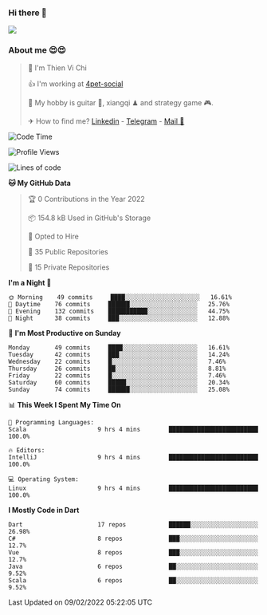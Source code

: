 ### Hi there 👋
![](https://media1.tenor.com/images/9aa4aee77151757a310fcdb4b8fd2a0a/tenor.gif?itemid=12671405)

### About me 😍😍

> 🙎 I'm Thien Vi Chi
> 
> 👍 I'm working at [4pet-social](https://github.com/4pet-social)
>
> 🥞 My hobby is guitar 🎸, xiangqi ♟ and strategy game 🎮.
> 
> ✈ How to find me? [Linkedin](https://www.linkedin.com/in/tvc12/) - [Telegram](https://t.me/yeutham212) - [Mail 📧](mailto:meomeocf98@gmail.com)
> 

<!--START_SECTION:waka-->
![Code Time](http://img.shields.io/badge/Code%20Time-3%2C398%20hrs%2027%20mins-blue)

![Profile Views](http://img.shields.io/badge/Profile%20Views-9-blue)

![Lines of code](https://img.shields.io/badge/From%20Hello%20World%20I%27ve%20Written-568%20Thousand%20lines%20of%20code-blue)

**🐱 My GitHub Data** 

> 🏆 0 Contributions in the Year 2022
 > 
> 📦 154.8 kB Used in GitHub's Storage 
 > 
> 💼 Opted to Hire
 > 
> 📜 35 Public Repositories 
 > 
> 🔑 15 Private Repositories  
 > 
**I'm a Night 🦉** 

```text
🌞 Morning    49 commits     ████░░░░░░░░░░░░░░░░░░░░░   16.61% 
🌆 Daytime    76 commits     ██████░░░░░░░░░░░░░░░░░░░   25.76% 
🌃 Evening    132 commits    ███████████░░░░░░░░░░░░░░   44.75% 
🌙 Night      38 commits     ███░░░░░░░░░░░░░░░░░░░░░░   12.88%

```
📅 **I'm Most Productive on Sunday** 

```text
Monday       49 commits     ████░░░░░░░░░░░░░░░░░░░░░   16.61% 
Tuesday      42 commits     ███░░░░░░░░░░░░░░░░░░░░░░   14.24% 
Wednesday    22 commits     █░░░░░░░░░░░░░░░░░░░░░░░░   7.46% 
Thursday     26 commits     ██░░░░░░░░░░░░░░░░░░░░░░░   8.81% 
Friday       22 commits     █░░░░░░░░░░░░░░░░░░░░░░░░   7.46% 
Saturday     60 commits     █████░░░░░░░░░░░░░░░░░░░░   20.34% 
Sunday       74 commits     ██████░░░░░░░░░░░░░░░░░░░   25.08%

```


📊 **This Week I Spent My Time On** 

```text
💬 Programming Languages: 
Scala                    9 hrs 4 mins        █████████████████████████   100.0%

🔥 Editors: 
IntelliJ                 9 hrs 4 mins        █████████████████████████   100.0%

💻 Operating System: 
Linux                    9 hrs 4 mins        █████████████████████████   100.0%

```

**I Mostly Code in Dart** 

```text
Dart                     17 repos            ██████░░░░░░░░░░░░░░░░░░░   26.98% 
C#                       8 repos             ███░░░░░░░░░░░░░░░░░░░░░░   12.7% 
Vue                      8 repos             ███░░░░░░░░░░░░░░░░░░░░░░   12.7% 
Java                     6 repos             ██░░░░░░░░░░░░░░░░░░░░░░░   9.52% 
Scala                    6 repos             ██░░░░░░░░░░░░░░░░░░░░░░░   9.52%

```



 Last Updated on 09/02/2022 05:22:05 UTC
<!--END_SECTION:waka-->